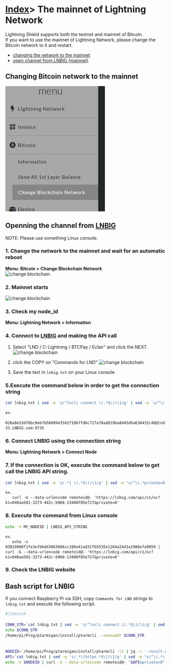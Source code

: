 # [Index](index.html)> The mainnet of Lightning Network

Lightning Shield supports both the testnet and mainnet of Bitcoin.  
If you want to use the mainnet of Lightning Network, please change the Bitcoin network to it and restart.  

* [changing the network to the mainnet](#changing-the-network-to-the-mainnet)
* [open channel from LNBIG (mainnet)](#open-channel-from-lnbig-mainnet)

## Changing Bitcoin network to the mainnet

![img](images/mainnet_testnet.jpg)

## Openning the channel from [LNBIG](https://lnbig.com/#/)

NOTE: Please use something Linux console.

### 1. Change the network to the mainnet and wait for an automatic reboot

**Menu: Bitcoin > Change Blockchain Network**  
![change blockchain](images/ln_mainnet01.jpg)

### 2. Mainnet starts

![change blockchain](images/ln_mainnet02.jpg)

### 3. Check my node_id

**Menu: Lightning Network > Information**

### 4. Connect to [LNBIG](https://lnbig.com/#/) and making the API call

1. Select "LND / C-Lightning / BTCPay / Eclair" and click the NEXT.  
![change blockchain](images/ln_mainnet03.jpg)

2. click the COPY on "Commands for LND"
![change blockchain](images/ln_mainnet04.jpg)

3. Save the text in `lnbig.txt` on your Linux console

### 5.Execute the command below in order to get the connection string

```bash
cat lnbig.txt | sed -e 's/^lncli connect \(.*$\)/\1/g' | sed -e 's/^\(.*9735\).*/\1/g'
```

```text
ex.
   028a8e53d70bc0eb7b5660943582f10b7fd6c727a78ad819ba8d45d6a638432c49@lnd-33.LNBIG.com:9735
```

### 6. Connect LNBIG using the connection string

**Menu: Lightning Network > Connect Node**

### 7. If the connection is OK, execute the command below to get call the LNBIG API string.

```bash
cat lnbig.txt | sed -e 's/.*| \(.*$\)/\1/g' | sed -e "s/^\(.*private=0'\).*/\1/g"
```

```text
ex.
   curl -G --data-urlencode remoteid@- 'https://lnbig.com/api/v1/oc?k1=040aa501-3273-442c-b966-13488f85e727&private=0'
```

### 8. Execute the command from Linux console

```bash
echo -n MY_NODEID | LNBIG_API_STRING
```

```text
ex.
   echo -n 03019960f1fe3efb6dd3663606cc196e41ad31fb5535e1264a24d1a1986e7a9059 | curl -G --data-urlencode remoteid@- 'https://lnbig.com/api/v1/oc?k1=040aa501-3273-442c-b966-13488f85e727&private=0'
```

### 9. Check the LNBIG website

## Bash script for LNBIG

If you connect Raspberry Pi via SSH, copy `Commands for LND` strings to `lnbig.txt` and execute the following script.

```bash
#!/bin/sh

CONN_STR=`cat lnbig.txt | sed -e 's/^lncli connect \(.*$\)/\1/g' | sed -e 's/^\(.*9735\).*/\1/g'`
echo $CONN_STR
/home/pi/Prog/ptarmigan/install/ptarmcli --connaddr $CONN_STR


NODEID=`/home/pi/Prog/ptarmigan/install/ptarmcli -l1 | jq -r '.result.node_id'`
API=`cat lnbig.txt | sed -e 's/.*\(https.*$\)/\1/g' | sed -e "s/^\(.*\)&private.*/\1/g"`
echo -n $NODEID | curl -G --data-urlencode remoteid@- "$API&private=0"
```
